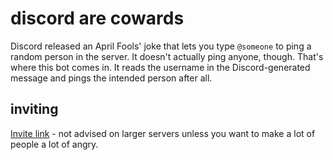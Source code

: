 # discord are cowards

Discord released an April Fools' joke that lets you type `@someone` to ping a random person in the server. It doesn't actually ping anyone, though. That's where this bot comes in. It reads the username in the Discord-generated message and pings the intended person after all.

## inviting
[Invite link](https://discordapp.com/oauth2/authorize?client_id=429749597628530690&scope=bot&permissions=3072) - not advised on larger servers unless you want to make a lot of people a lot of angry.
